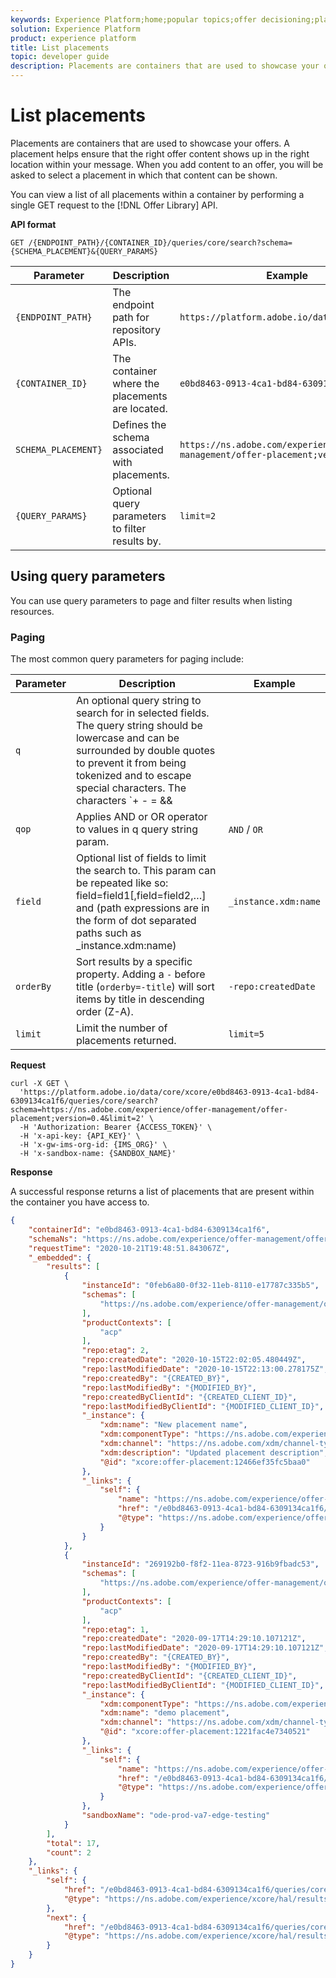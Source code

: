 ```yaml
---
keywords: Experience Platform;home;popular topics;offer decisioning;placements;list placements
solution: Experience Platform
product: experience platform
title: List placements
topic: developer guide
description: Placements are containers that are used to showcase your offers.
---
```


# List placements

Placements are containers that are used to showcase your offers. A placement helps ensure that the right offer content shows up in the right location within your message. When you add content to an offer, you will be asked to select a placement in which that content can be shown.

You can view a list of all placements within a container by performing a single GET request to the [!DNL Offer Library] API.

**API format**

```http
GET /{ENDPOINT_PATH}/{CONTAINER_ID}/queries/core/search?schema={SCHEMA_PLACEMENT}&{QUERY_PARAMS}
```

| Parameter | Description | Example |
| --------- | ----------- | ------- |
| `{ENDPOINT_PATH}` | The endpoint path for repository APIs. | `https://platform.adobe.io/data/core/xcore/` |
| `{CONTAINER_ID}` | The container where the placements are located. | `e0bd8463-0913-4ca1-bd84-6309134ca1f6` |
| `SCHEMA_PLACEMENT}` | Defines the schema associated with placements. | `https://ns.adobe.com/experience/offer-management/offer-placement;version=0.4` |
| `{QUERY_PARAMS}` | Optional query parameters to filter results by. | `limit=2` |

## Using query parameters

You can use query parameters to page and filter results when listing resources.

### Paging

The most common query parameters for paging include:

| Parameter | Description | Example |
| --------- | ----------- | ------- |
| `q` | An optional query string to search for in selected fields. The query string should be lowercase and can be surrounded by double quotes to prevent it from being tokenized and to escape special characters. The characters `+ - = && || > < ! ( ) { } [ ] ^ \" ~ * ? : \ /` have special meaning and should be escaped with a backslash when appearing in the query string. | Website JSON |
| `qop` | Applies AND or OR operator to values in q query string param. | `AND` / `OR` |
| `field` | Optional list of fields to limit the search to. This param can be repeated like so: field=field1[,field=field2,…] and (path expressions are in the form of dot separated paths such as _instance.xdm:name) | `_instance.xdm:name` |
| `orderBy` | Sort results by a specific property. Adding a `-` before title (`orderby=-title`) will sort items by title in descending order (Z-A). | `-repo:createdDate` |
| `limit` | Limit the number of placements returned. | `limit=5` |

**Request**

```shell
curl -X GET \
  'https://platform.adobe.io/data/core/xcore/e0bd8463-0913-4ca1-bd84-6309134ca1f6/queries/core/search?schema=https://ns.adobe.com/experience/offer-management/offer-placement;version=0.4&limit=2' \
  -H 'Authorization: Bearer {ACCESS_TOKEN}' \
  -H 'x-api-key: {API_KEY}' \
  -H 'x-gw-ims-org-id: {IMS_ORG}' \
  -H 'x-sandbox-name: {SANDBOX_NAME}'
```

**Response**

A successful response returns a list of placements that are present within the container you have access to.

```json
{
    "containerId": "e0bd8463-0913-4ca1-bd84-6309134ca1f6",
    "schemaNs": "https://ns.adobe.com/experience/offer-management/offer-placement;version=0.4",
    "requestTime": "2020-10-21T19:48:51.843067Z",
    "_embedded": {
        "results": [
            {
                "instanceId": "0feb6a80-0f32-11eb-8110-e17787c335b5",
                "schemas": [
                    "https://ns.adobe.com/experience/offer-management/offer-placement;version=0.4"
                ],
                "productContexts": [
                    "acp"
                ],
                "repo:etag": 2,
                "repo:createdDate": "2020-10-15T22:02:05.480449Z",
                "repo:lastModifiedDate": "2020-10-15T22:13:00.278175Z",
                "repo:createdBy": "{CREATED_BY}",
                "repo:lastModifiedBy": "{MODIFIED_BY}",
                "repo:createdByClientId": "{CREATED_CLIENT_ID}",
                "repo:lastModifiedByClientId": "{MODIFIED_CLIENT_ID}",
                "_instance": {
                    "xdm:name": "New placement name",
                    "xdm:componentType": "https://ns.adobe.com/experience/offer-management/content-component-html",
                    "xdm:channel": "https://ns.adobe.com/xdm/channel-types/web",
                    "xdm:description": "Updated placement description",
                    "@id": "xcore:offer-placement:12466ef35fc5baa0"
                },
                "_links": {
                    "self": {
                        "name": "https://ns.adobe.com/experience/offer-management/offer-placement;version=0.4#0feb6a80-0f32-11eb-8110-e17787c335b5",
                        "href": "/e0bd8463-0913-4ca1-bd84-6309134ca1f6/instances/0feb6a80-0f32-11eb-8110-e17787c335b5",
                        "@type": "https://ns.adobe.com/experience/offer-management/offer-placement;version=0.4"
                    }
                }
            },
            {
                "instanceId": "269192b0-f8f2-11ea-8723-916b9fbadc53",
                "schemas": [
                    "https://ns.adobe.com/experience/offer-management/offer-placement;version=0.4"
                ],
                "productContexts": [
                    "acp"
                ],
                "repo:etag": 1,
                "repo:createdDate": "2020-09-17T14:29:10.107121Z",
                "repo:lastModifiedDate": "2020-09-17T14:29:10.107121Z",
                "repo:createdBy": "{CREATED_BY}",
                "repo:lastModifiedBy": "{MODIFIED_BY}",
                "repo:createdByClientId": "{CREATED_CLIENT_ID}",
                "repo:lastModifiedByClientId": "{MODIFIED_CLIENT_ID}",
                "_instance": {
                    "xdm:componentType": "https://ns.adobe.com/experience/offer-management/content-component-html",
                    "xdm:name": "demo placement",
                    "xdm:channel": "https://ns.adobe.com/xdm/channel-types/web",
                    "@id": "xcore:offer-placement:1221fac4e7340521"
                },
                "_links": {
                    "self": {
                        "name": "https://ns.adobe.com/experience/offer-management/offer-placement;version=0.4#269192b0-f8f2-11ea-8723-916b9fbadc53",
                        "href": "/e0bd8463-0913-4ca1-bd84-6309134ca1f6/instances/269192b0-f8f2-11ea-8723-916b9fbadc53",
                        "@type": "https://ns.adobe.com/experience/offer-management/offer-placement;version=0.4"
                    }
                },
                "sandboxName": "ode-prod-va7-edge-testing"
            }
        ],
        "total": 17,
        "count": 2
    },
    "_links": {
        "self": {
            "href": "/e0bd8463-0913-4ca1-bd84-6309134ca1f6/queries/core/search?schema=https://ns.adobe.com/experience/offer-management/offer-placement;version=0.4&limit=2",
            "@type": "https://ns.adobe.com/experience/xcore/hal/results"
        },
        "next": {
            "href": "/e0bd8463-0913-4ca1-bd84-6309134ca1f6/queries/core/search?start=269192b0-f8f2-11ea-8723-916b9fbadc53&orderby=instanceId&schema=https://ns.adobe.com/experience/offer-management/offer-placement;version=0.4&limit=2",
            "@type": "https://ns.adobe.com/experience/xcore/hal/results"
        }
    }
}
```
